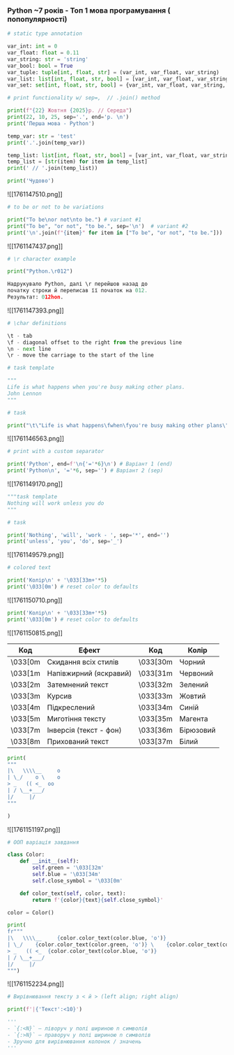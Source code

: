 ### Python ~7 років - Топ 1 мова програмування ( попопулярності)

```python
# static type annotation

var_int: int = 0
var_float: float = 0.11
var_string: str = 'string'
var_bool: bool = True
var_tuple: tuple[int, float, str] = (var_int, var_float, var_string)
var_list: list[int, float, str, bool] = [var_int, var_float, var_string, var_bool]
var_set: set[int, float, str, bool] = {var_int, var_float, var_string, var_bool}
```

```python
# print functionality w/ sep=,  // .join() method

print(f"{22} Жовтня {2025}р. // Середа")
print(22, 10, 25, sep='.', end='р. \n')
print('Перша мова - Python')

temp_var: str = 'test'
print('.'.join(temp_var))

temp_list: list[int, float, str, bool] = [var_int, var_float, var_string, var_bool]
temp_list = [str(item) for item in temp_list]
print(' // '.join(temp_list))

print('Чудово')
```
![[1761147510.png]]

```python
# to be or not to be variations

print("To be\nor not\nto be.") # variant #1
print("To be", "or not", "to be.", sep='\n')  # variant #2
print('\n'.join(f"{item}" for item in ["To be", "or not", "to be."]))  # variant #3
```
![[1761147437.png]]

```python
# \r character example

print("Python.\r012")

Надрукувало Python, далі \r перейшов назад до 
початку строки й переписав її початок на 012.
Результат: 012hon.
```
![[1761147393.png]]

```python
# \char definitions

\t - tab
\f - diagonal offset to the right from the previous line
\n - next line
\r - move the carriage to the start of the line
```

```python
# task template

"""
Life is what happens when you're busy making other plans. 
John Lennon
"""

# task

print("\t\"Life is what happens\fwhen\fyou're busy making other plans\"\fJohn Lennon")
```
![[1761146563.png]]

```python
# print with a custom separator

print('Python', end=f'\n{'='*6}\n') # Варіант 1 (end)
print('Python\n', '='*6, sep='') # Варіант 2 (sep)
```
![[1761149170.png]]

```python
"""task template
Nothing will work unless you do
"""

# task

print('Nothing', 'will', 'work - ', sep='*', end='')
print('unless', 'you', 'do', sep='_')
```
![[1761149579.png]]

```python
# colored text

print('Колір\n' + '\033[33m+'*5)
print('\033[0m') # reset color to defaults
```
![[1761150710.png]]

```python
print('Колір\n' + '\033[33m+'*5)
print('\033[0m') # reset color to defaults
```
![[1761150815.png]]

| Код     | Ефект                  | Код     | Колір     |
| ------- | ---------------------- | ------- | --------- |
| \033[0m | Скидання всіх стилів   | \033[30m | Чорний    |
| \033[1m | Напівжирний (яскравий) | \033[31m | Червоний  |
| \033[2m | Затемнений текст       | \033[32m | Зелений   |
| \033[3m | Курсив                 | \033[33m | Жовтий    |
| \033[4m | Підкреслений           | \033[34m | Синій     |
| \033[5m | Миготіння тексту       | \033[35m | Магента   |
| \033[7m | Інверсія (текст - фон) | \033[36m | Бірюзовий |
| \033[8m | Прихований текст       | \033[37m | Білий     |

```python
print(
"""
|\   \\\\__     o
| \_/    o \    o
> _   (( <_  oo  
| / \__+___/      
|/     |/
"""

)
```
![[1761151197.png]]

```python
# ООП варіація завдання

class Color:
    def __init__(self):
        self.green = '\033[32m'
        self.blue = '\033[34m'
        self.close_symbol = '\033[0m'

    def color_text(self, color, text):
        return f'{color}{text}{self.close_symbol}'

color = Color()

print(
fr"""
|\   \\\\__     {color.color_text(color.blue, 'o')}
| \_/    {color.color_text(color.green, 'o')} \    {color.color_text(color.blue, 'o')}
> _   (( <_  {color.color_text(color.blue, 'o')}
| / \__+___/
|/     |/
""")
```
![[1761152234.png]]

```python
# Вирівнювання тексту з < й > (left align; right align)

print(f'|{'Текст':<10}')
```



```python
'''
- `{:<N}` — ліворуч у полі шириною n символів
- `{:>N}` — праворуч у полі шириною n символів
- Зручно для вирівнювання колонок / значень
'''
```